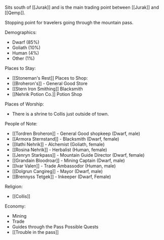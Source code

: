 Sits south of [[Jurak]] and is the main trading point between [[Jurak]] and [[Qemp]]. 

Stopping point for travelers going through the mountain pass. 

Demographics:
- Dwarf (85%)
- Goliath (10%)
- Human (4%)
- Other (1%)

Places to Stay:
 - [[Stoneman's Rest]]
Places to Shop:
 - [[Broheron's]] - General Good Store
 - [[Stern Iron Smithing]] Blacksmith
 - [[Nehrik Potion Co.]] Potion Shop

Places of Worship:
 - There is a shrine to Collis just outside of town. 
 
People of Note:
 - [[Tordren Broheron]] - General Good shopkeep (Dwarf, male)
 - [[Armora Sternstand]] - Blacksmith (Dwarf, female)
 - [[Ilathi Nehrik]] - Alchemist (Goliath, female)
 - [[Rosina Nehrik]] - Herbalist (Human, female)
 - [[Jenryn Starkpass]] - Mountain Guide Director (Dwarf, female)
 - [[Grandain Bloodroar]] - Mining Captain (Dwarf, male)
 - [[Ivar Valen]] - Trade Ambassodor (Human, male)
 - [[Dolgrun Cangireg]] - Mayor (Dwarf, male)
 - [[Brennyss Tetgek]] - Inkeeper (Dwarf, Female)
 
Religion:
 - [[Collis]]

Economy:
 - Mining
 - Trade
 - Guides through the Pass
Possible Quests
- [[Trouble in the pass]]
